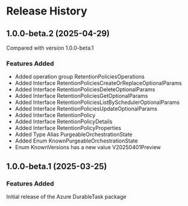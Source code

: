 # Release History
    
## 1.0.0-beta.2 (2025-04-29)
Compared with version 1.0.0-beta.1
    
### Features Added

  - Added operation group RetentionPoliciesOperations
  - Added Interface RetentionPoliciesCreateOrReplaceOptionalParams
  - Added Interface RetentionPoliciesDeleteOptionalParams
  - Added Interface RetentionPoliciesGetOptionalParams
  - Added Interface RetentionPoliciesListBySchedulerOptionalParams
  - Added Interface RetentionPoliciesUpdateOptionalParams
  - Added Interface RetentionPolicy
  - Added Interface RetentionPolicyDetails
  - Added Interface RetentionPolicyProperties
  - Added Type Alias PurgeableOrchestrationState
  - Added Enum KnownPurgeableOrchestrationState
  - Enum KnownVersions has a new value V20250401Preview
    
    
## 1.0.0-beta.1 (2025-03-25)

### Features Added

Initial release of the Azure DurableTask package
